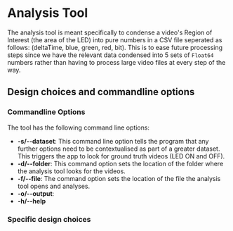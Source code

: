# Analysis Tool

The analysis tool is meant specifically to condense a video's Region of Interest (the area of the LED)
into pure numbers in a CSV file seperated as follows: (deltaTime, blue, green, red, bit). This is to ease
future processing steps since we have the relevant data condensed into 5 sets of `Float64` numbers rather
than having to process large video files at every step of the way.

## Design choices and commandline options

### Commandline Options
The tool has the following command line options:
* **-s/--dataset**: This command line option tells the program that any further options need to be contextualised
as part of a greater dataset. This triggers the app to look for ground truth videos (LED ON and OFF). 
* **-d/--folder**: This command option sets the location of the folder where the analysis tool looks for the videos.
* **-f/--file**: The command option sets the location of the file the analysis tool opens and analyses.
* **-o/--output**:
* **-h/--help**

### Specific design choices

